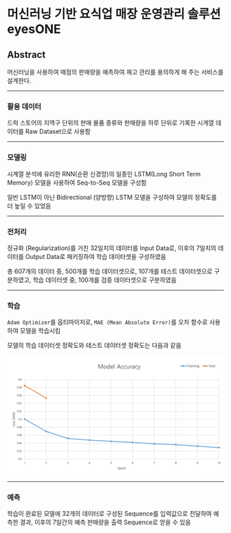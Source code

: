 # 머신러닝 기반 요식업 매장 운영관리 솔루션 eyesONE
## Abstract
머신러닝을 사용하여 매점의 판매량을 예측하여 재고 관리를 용의하게 해 주는 서비스를 설계한다.

***

### 활용 데이터
드럭 스토어의 지역구 단위의 판매 물품 종류와 판매량을 하루 단위로 기록한 시계열 데이터를 Raw Dataset으로 사용함

***

### 모델링
시계열 분석에 유리한 RNN(순환 신경망)의 일종인 LSTM(Long Short Term Memory) 모델을 사용하여 Seq-to-Seq 모델을 구성함

일반 LSTM이 아닌 Bidirectional (양방향) LSTM 모델을 구성하여 모델의 정확도를 더 높일 수 있었음

***

### 전처리
정규화 (Regularization)를 거친 32일치의 데이터를 Input Data로, 이후의 7일치의 데이터를 Output Data로 패키징하여 학습 데이터셋을 구성하였음

총 607개의 데이터 중, 500개를 학습 데이터셋으로, 107개를 테스트 데이터셋으로 구분하였고, 학습 데이터셋 중, 100개를 검증 데이터셋으로 구분하였음

***

### 학습
`Adam Optimizer`를 옵티마이저로, `MAE (Mean Absolute Error)`를 오차 함수로 사용하여 모델을 학습시킴

모델의 학습 데이터셋 정확도와 테스트 데이터셋 정확도는 다음과 같음

![asdf](model_accuracy.png)

***

### 예측
학습이 완료된 모델에 32개의 데이터로 구성된 Sequence를 입력값으로 전달하여 예측한 결과, 이후의 7일간의 예측 판매량을 출력 Sequence로 얻을 수 있음

